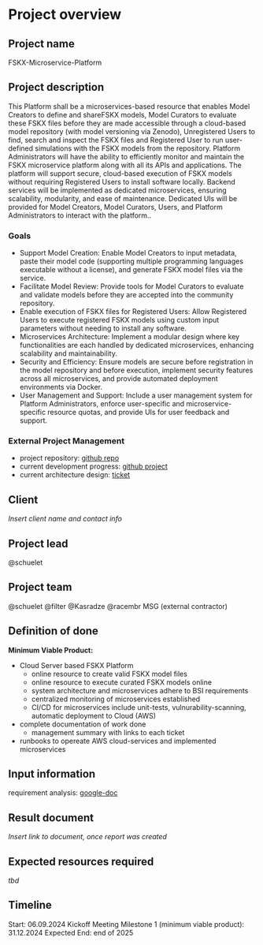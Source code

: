 # Project overview

## Project name
FSKX-Microservice-Platform

## Project description
This Platform shall be a microservices-based resource that enables Model Creators to define and shareFSKX models, Model Curators to evaluate these FSKX files before they are made accessible through a cloud-based model repository (with model versioning via Zenodo), Unregistered Users to find, search and inspect the FSKX files and Registered User to run user-defined simulations with the FSKX models from the repository. Platform Administrators will have the ability to efficiently monitor and maintain the FSKX microservice platform along with all its APIs and applications.
The platform will support secure, cloud-based execution of FSKX models without requiring Registered Users to install software locally. Backend services will be implemented as dedicated microservices, ensuring scalability, modularity, and ease of maintenance. Dedicated UIs will be provided for Model Creators, Model Curators, Users, and Platform Administrators to interact with the platform..
### Goals
- Support Model Creation: Enable Model Creators to input metadata, paste their model code (supporting multiple programming languages executable without a license), and generate FSKX model files via the service.
- Facilitate Model Review: Provide tools for Model Curators to evaluate and validate models before they are accepted into the community repository.
- Enable execution of FSKX files for Registered Users: Allow Registered Users to execute registered FSKX models using custom input parameters without needing to install any software.
- Microservices Architecture: Implement a modular design where key functionalities are each handled by dedicated microservices, enhancing scalability and maintainability.
- Security and Efficiency: Ensure models are secure before registration in the model repository and before execution, implement security features across all microservices, and provide automated deployment environments via Docker.
- User Management and Support: Include a user management system for Platform Administrators, enforce user-specific and microservice-specific resource quotas, and provide UIs for user feedback and support.

### External Project Management
- project repository: [github repo](https://github.com/MSG4BFR/MSG-FSKX-Production-Preparation/tree/main)
- current development progress: [github project](https://github.com/orgs/MSG4BFR/projects/2)
- current architecture design: [ticket](https://github.com/MSG4BFR/MSG-FSKX-Production-Preparation/issues/29)


## Client
*Insert client name and contact info*

## Project lead
@schuelet

## Project team
@schuelet
@filter
@Kasradze
@racembr
MSG (external contractor)

## Definition of done
**Minimum Viable Product:**
- Cloud Server based FSKX Platform 
  - online resource to create valid FSKX model files
  - online resource to execute curated FSKX models online
  - system architecture and microservices adhere to BSI requirements
  - centralized monitoring of microservices established
  - CI/CD for microservices include unit-tests, vulnurability-scanning, automatic deployment to Cloud (AWS)
- complete documentation of work done
  - management summary with links to each ticket
- runbooks to opereate AWS cloud-services and implemented microservices
 

## Input information
requirement analysis: [google-doc](https://docs.google.com/document/d/1I6cHCkQaCJaefLsXmQtdH74ExnBeQS_q-rwV_40FnoM/edit?tab=t.0#heading=h.vn6jbd619nez)

## Result document
*Insert link to document, once report was created*

## Expected resources required
*tbd*

## Timeline
Start: 06.09.2024 Kickoff Meeting
Milestone 1 (minimum viable product): 31.12.2024
Expected End: end of 2025
